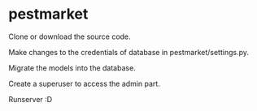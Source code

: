 # pestmarket

Clone or download the source code.

Make changes to the credentials of database in pestmarket/settings.py.

Migrate the models into the database.

Create a superuser to access the admin part.

Runserver :D
